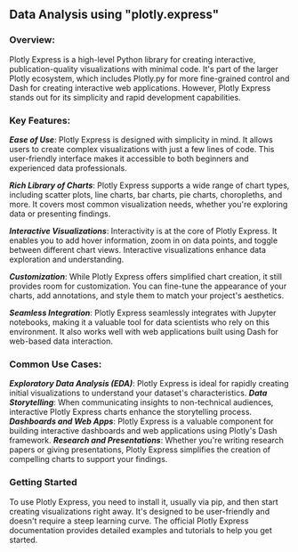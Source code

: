 ## Data Analysis using "plotly.express"

### Overview:
Plotly Express is a high-level Python library for creating interactive, publication-quality visualizations with minimal code. It's part of the larger Plotly ecosystem, which includes Plotly.py for more fine-grained control and Dash for creating interactive web applications. However, Plotly Express stands out for its simplicity and rapid development capabilities.

### Key Features:
***Ease of Use***: Plotly Express is designed with simplicity in mind. It allows users to create complex visualizations with just a few lines of code. This user-friendly interface makes it accessible to both beginners and experienced data professionals.

***Rich Library of Charts***: Plotly Express supports a wide range of chart types, including scatter plots, line charts, bar charts, pie charts, choropleths, and more. It covers most common visualization needs, whether you're exploring data or presenting findings.

***Interactive Visualizations***: Interactivity is at the core of Plotly Express. It enables you to add hover information, zoom in on data points, and toggle between different chart views. Interactive visualizations enhance data exploration and understanding.

***Customization***: While Plotly Express offers simplified chart creation, it still provides room for customization. You can fine-tune the appearance of your charts, add annotations, and style them to match your project's aesthetics.

***Seamless Integration***: Plotly Express seamlessly integrates with Jupyter notebooks, making it a valuable tool for data scientists who rely on this environment. It also works well with web applications built using Dash for web-based data interaction.

### Common Use Cases:

***Exploratory Data Analysis (EDA)***: Plotly Express is ideal for rapidly creating initial visualizations to understand your dataset's characteristics.
***Data Storytelling***: When communicating insights to non-technical audiences, interactive Plotly Express charts enhance the storytelling process.
***Dashboards and Web Apps***: Plotly Express is a valuable component for building interactive dashboards and web applications using Plotly's Dash framework.
***Research and Presentations***: Whether you're writing research papers or giving presentations, Plotly Express simplifies the creation of compelling charts to support your findings.

### Getting Started

To use Plotly Express, you need to install it, usually via pip, and then start creating visualizations right away. It's designed to be user-friendly and doesn't require a steep learning curve. The official Plotly Express documentation provides detailed examples and tutorials to help you get started.
